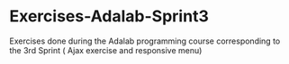 # Exercises-Adalab-Sprint3
Exercises done during the Adalab programming course corresponding to the 3rd Sprint ( Ajax exercise and responsive menu)
